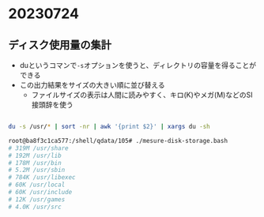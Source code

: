 # 20230724

## ディスク使用量の集計

- duというコマンで`-s`オプションを使うと、ディレクトリの容量を得ることができる
- この出力結果をサイズの大きい順に並び替える
  - ファイルサイズの表示は人間に読みやすく、キロ(K)やメガ(M)などのSI接頭辞を使う

```bash

du -s /usr/* | sort -nr | awk '{print $2}' | xargs du -sh

```

```bash
root@ba8f3c1ca577:/shell/qdata/105# ./mesure-disk-storage.bash
# 319M /usr/share
# 192M /usr/lib
# 178M /usr/bin
# 5.2M /usr/sbin
# 784K /usr/libexec
# 60K /usr/local
# 60K /usr/include
# 12K /usr/games
# 4.0K /usr/src
```
